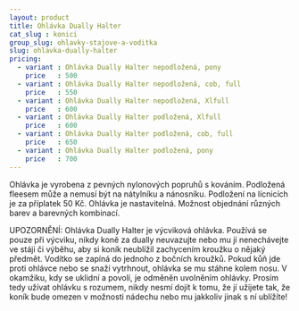 ```yaml
---
layout: product
title: Ohlávka Dually Halter
cat_slug : konici
group_slug: ohlavky-stajove-a-voditka
slug: ohlavka-dually-halter
pricing:
  - variant : Ohlávka Dually Halter nepodložená, pony
    price   : 500
  - variant : Ohlávka Dually Halter nepodložená, cob, full
    price   : 550
  - variant : Ohlávka Dually Halter nepodložená, Xlfull
    price   : 600
  - variant : Ohlávka Dually Halter podložená, Xlfull
    price   : 600
  - variant : Ohlávka Dually Halter podložená, cob, full
    price   : 650
  - variant : Ohlávka Dually Halter podložená, pony
    price   : 700
---
```


Ohlávka je vyrobena z pevných nylonových popruhů s kováním.
Podložená fleesem může a nemusí být na nátylníku a nánosníku.
Podložení na lícnicích je za příplatek 50&nbsp;Kč. 
Ohlávka je nastavitelná.
Možnost objednání různých barev a barevných kombinací.



UPOZORNĚNÍ:
Ohlávka Dually Halter je výcviková ohlávka.
Používá se pouze při výcviku, nikdy koně za dually neuvazujte nebo mu jí nenechávejte ve stáji či výběhu, aby si koník neublížil zachycením kroužku o nějaký předmět. 
Vodítko se zapíná do jednoho z bočních kroužků.
Pokud kůň jde proti ohlávce nebo se snaží vytrhnout, ohlávka se mu stáhne kolem nosu.
V okamžiku, kdy se uklidní a povolí, je odměněn uvolněním ohlávky.
Prosím tedy užívat ohlávku s rozumem, nikdy nesmí dojít k tomu, že jí užijete tak, že koník bude omezen v možnosti nádechu nebo mu jakkoliv jinak s ní ublížíte!

